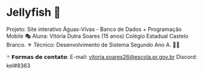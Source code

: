 # Jellyfish 🎐

Projeto: Site interativo Águas-Vivas - Banco de Dados + Programação Mobile
🎭 Aluna: Vitória Dutra Soares (15 anos)
Colégio Estadual Castelo Branco. ⚜
Técnico: Desenvolvimento de Sistema Segundo Ano A. 👨‍💻

🃏 𝗙𝗼𝗿𝗺𝗮𝘀 𝗱𝗲 𝗰𝗼𝗻𝘁𝗮𝘁𝗼:
E-mail: vitoria.soares26@escola.pr.gov.br
Discord: keI#8363
